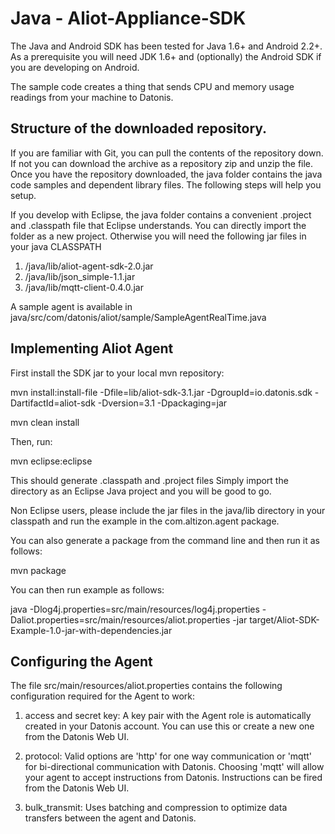 Java - Aliot-Appliance-SDK
==========================

The Java and Android SDK has been tested for Java 1.6+ and Android 2.2+. As a prerequisite you will need JDK 1.6+ and (optionally) the Android SDK if you are developing on Android.

The sample code creates a thing that sends CPU and memory usage readings from your machine to Datonis.

Structure of the downloaded repository.
------------------------------------------

If you are familiar with Git, you can pull the contents of the repository down. If not you can download the archive as a repository zip and unzip the file. Once you have the repository downloaded, the java folder contains the java code samples and dependent library files. The following steps will help you setup.

If you develop with Eclipse, the java folder contains a convenient .project and .classpath file that Eclipse understands. You can directly import the
folder as a new project. Otherwise you will need the following jar files in your java CLASSPATH
1. /java/lib/aliot-agent-sdk-2.0.jar
2. /java/lib/json_simple-1.1.jar
3. /java/lib/mqtt-client-0.4.0.jar

A sample agent is available in java/src/com/datonis/aliot/sample/SampleAgentRealTime.java

Implementing Aliot Agent
------------------------

First install the SDK jar to your local mvn repository:

mvn install:install-file -Dfile=lib/aliot-sdk-3.1.jar -DgroupId=io.datonis.sdk -DartifactId=aliot-sdk -Dversion=3.1 -Dpackaging=jar

mvn clean install

Then, run:

mvn eclipse:eclipse

This should generate .classpath and .project files
Simply import the directory as an Eclipse Java project and you will be good to go.

Non Eclipse users, please include the jar files in the java/lib directory in your classpath and run the example in the com.altizon.agent package.

You can also generate a package from the command line and then run it as follows:

mvn package

You can then run example as follows:

java -Dlog4j.properties=src/main/resources/log4j.properties -Daliot.properties=src/main/resources/aliot.properties -jar target/Aliot-SDK-Example-1.0-jar-with-dependencies.jar

Configuring the Agent
---------------------

The file src/main/resources/aliot.properties contains the following configuration required for the Agent to work:

1) access and secret key: A key pair with the Agent role is automatically created in your Datonis account. You can use this or create a new one from the Datonis Web UI.

2) protocol: Valid options are 'http' for one way communication or 'mqtt' for bi-directional communication with Datonis. Choosing 'mqtt' will allow your agent to accept instructions from Datonis. Instructions can be fired from the Datonis Web UI.

3) bulk_transmit: Uses batching and compression to optimize data transfers between the agent and Datonis.